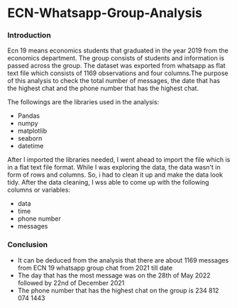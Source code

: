 # ECN-Whatsapp-Group-Analysis
### Introduction

Ecn 19 means economics students that graduated in the year 2019 from the economics department. The group consists of students and information is passed across the group. The dataset was exported from whatsapp as flat text file which consists of 1169 observations and four columns.The purpose of this analysis to check the total number of messages, the date that has the highest chat and the phone number that has the highest chat. 

The followings are the libraries used in the analysis:
* Pandas
* numpy
* matplotlib
* seaborn
* datetime

After I imported the libraries needed, I went ahead to import the file which is in a flat text file format. While I was exploring the data, the data wasn't in form of rows and columns. So, i had to clean it up and make the data look tidy. After the data cleaning, I wss able to come up with the following columns or variables:
* data
* time
* phone number
* messages

### Conclusion
* It can be deduced from the analysis that there are about 1169 messages from ECN 19 whatsapp group chat from 2021 till date
* The day that has the most message was on the 28th of May 2022 followed by 22nd of December 2021
* The phone number that has the highest chat on the group is 234 812 074 1443
